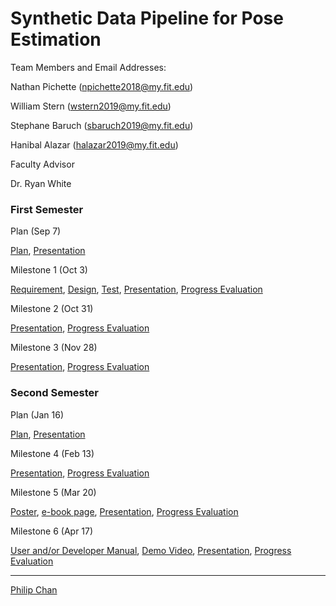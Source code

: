 
# Synthetic Data Pipeline for Pose Estimation

Team Members and Email Addresses:

Nathan Pichette (npichette2018@my.fit.edu)

William Stern (wstern2019@my.fit.edu)

Stephane Baruch (sbaruch2019@my.fit.edu)

Hanibal Alazar  (halazar2019@my.fit.edu)


Faculty Advisor

Dr. Ryan White

### First Semester

Plan (Sep 7)

[Plan](plan1.pdf), [Presentation](plan1Pres.pdf)

Milestone 1 (Oct 3)

[Requirement](requirement.pdf), [Design](design.pdf), [Test](test.pdf), [Presentation](milestone1.pdf), [Progress Evaluation](eval1.pdf)

Milestone 2 (Oct 31)

[Presentation](milestone3.pdf), [Progress Evaluation](eval2.pdf)

Milestone 3 (Nov 28)

[Presentation](milestone3.pdf), [Progress Evaluation](eval3.pdf)

### Second Semester

Plan (Jan 16)

[Plan](plan2.pdf), [Presentation](plan2Pres.pdf)

Milestone 4 (Feb 13)

[Presentation](milestone4.pdf), [Progress Evaluation](eval4.pdf)

Milestone 5 (Mar 20)

[Poster](poster.pdf), [e-book page](ebook.pdf), [Presentation](milestone5.pdf), [Progress Evaluation](eval5.pdf)

Milestone 6 (Apr 17)

[User and/or Developer Manual](userManual.pdf), [Demo Video](demoVideo.jpg), [Presentation](milestone6.pdf), [Progress Evaluation](eval6.pdf)

* * *

[Philip Chan](http://www.cs.fit.edu/~pkc/)
